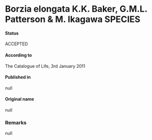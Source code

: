# Borzia elongata K.K. Baker, G.M.L. Patterson & M. Ikagawa SPECIES

#### Status
ACCEPTED

#### According to
The Catalogue of Life, 3rd January 2011

#### Published in
null

#### Original name
null

### Remarks
null